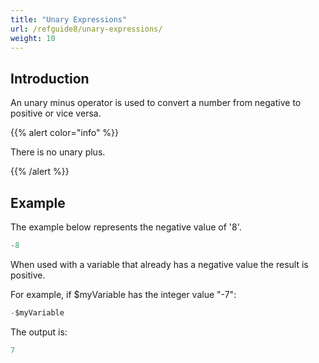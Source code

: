 ```yaml
---
title: "Unary Expressions"
url: /refguide8/unary-expressions/
weight: 10
---
```


## Introduction

An unary minus operator is used to convert a number from negative to positive or vice versa. 

{{% alert color="info" %}}

There is no unary plus.

{{% /alert %}}

## Example

The example below represents the negative value of '8'.

```java
-8
```

When used with a variable that already has a negative value the result is positive.

For example, if $myVariable has the integer value "-7": 

```java
-$myVariable
```

The output is:

```java
7
```
